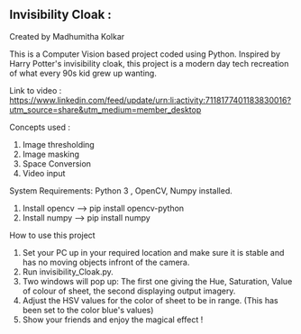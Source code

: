 ## Invisibility Cloak :

Created by Madhumitha Kolkar

This is a Computer Vision based project coded using Python.
Inspired by Harry Potter's invisibility cloak, this project is a modern day tech recreation of what every 90s kid grew up wanting.

Link to video : https://www.linkedin.com/feed/update/urn:li:activity:7118177401183830016?utm_source=share&utm_medium=member_desktop

Concepts used :

1. Image thresholding
2. Image masking
3. Space Conversion
4. Video input

System Requirements: Python 3 , OpenCV, Numpy installed.
1. Install opencv --> pip install opencv-python
2. Install numpy --> pip install numpy
 
How to use this project
1. Set your PC up in your required location and make sure it is stable and has no moving objects infront of the camera.
2. Run invisibility_Cloak.py.
3. Two windows will pop up: The first one giving the Hue, Saturation, Value of colour of sheet, the second displaying output imagery.
4. Adjust the HSV values for the color of sheet to be in range. (This has been set to the color blue's values)
5. Show your friends and enjoy the magical effect !
